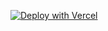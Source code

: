 [![Deploy with Vercel](https://vercel.com/button)](https://vercel.com/new/clone?repository-url=https%3A%2F%2Fgithub.com%2Fjasonhe54%2FSearchBundleID&env=UPSTASH_REDIS_URL,UPSTASH_REDIS_TOKEN&envDescription=For%20rate-limits%2C%20this%20project%20uses%20Upstash.%20See%20the%20link%20below%20to%20setup%20Upstash%20to%20get%20your%20API%20Keys.&envLink=https%3A%2F%2Fupstash.com%2Fdocs%2Fredis%2Foverall%2Fgetstarted)